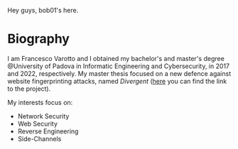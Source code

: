 Hey guys, bob01's here.

# Biography

I am Francesco Varotto and I obtained my bachelor's and master's degree
@University of Padova in Informatic Engineering and Cybersecurity, in 2017 and 2022, respectively.
My master thesis focused on a new defence against website fingerprinting attacks, named *Divergent*
([here](https://github.com/francevarotz98/Divergent) you can find the link to the project).

My interests focus on: 
<ul>
  <li> Network Security </li>
  <li> Web Security </li>
  <li> Reverse Engineering </li>
  <li> Side-Channels </li>
</ul>
      

